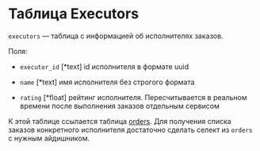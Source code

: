 # Таблица Executors

`executors` –– таблица с информацией об исполнителях заказов.

Поля:

- `executor_id` [*text] id исполнителя в формате uuid

- `name` [*text] имя исполнителя без строгого формата

- `rating` [*float] рейтинг исполнителя. Пересчитывается в реальном времени после выполнения заказов отдельным сервисом

К этой таблице ссылается таблица [orders](orders.md). Для получения списка заказов конкретного исполнителя достаточно сделать селект из `orders` с нужным айдишником.
